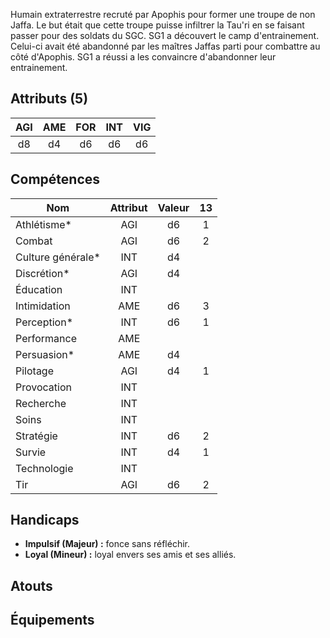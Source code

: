 Humain extraterrestre recruté par Apophis pour former une troupe de non Jaffa. Le but était que cette troupe puisse infiltrer la Tau'ri en se faisant passer pour des soldats du SGC.
SG1 a découvert le camp d'entrainement. Celui-ci avait été abandonné par les maîtres Jaffas parti pour combattre au côté d'Apophis. SG1 a réussi a les convaincre d'abandonner leur entrainement.
## Attributs (5)

| AGI | AME | FOR | INT | VIG |
| :-: | :-: | :-: | :-: | :-: |
| d8  | d4  | d6  | d6  | d6  |
## Compétences
| Nom               | Attribut | Valeur | 13  |
| ----------------- | :------: | :----: | :-: |
| Athlétisme*       |   AGI    |   d6   |  1  |
| Combat            |   AGI    |   d6   |  2  |
| Culture générale* |   INT    |   d4   |     |
| Discrétion*       |   AGI    |   d4   |     |
| Éducation         |   INT    |        |     |
| Intimidation      |   AME    |   d6   |  3  |
| Perception*       |   INT    |   d6   |  1  |
| Performance       |   AME    |        |     |
| Persuasion*       |   AME    |   d4   |     |
| Pilotage          |   AGI    |   d4   |  1  |
| Provocation       |   INT    |        |     |
| Recherche         |   INT    |        |     |
| Soins             |   INT    |        |     |
| Stratégie         |   INT    |   d6   |  2  |
| Survie            |   INT    |   d4   |  1  |
| Technologie       |   INT    |        |     |
| Tir               |   AGI    |   d6   |  2  |
## Handicaps
- **Impulsif (Majeur) :** fonce sans réfléchir.
- **Loyal (Mineur) :** loyal envers ses amis et ses alliés.
## Atouts
## Équipements
